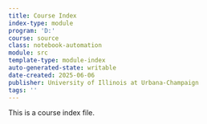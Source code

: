 ```yaml
---
title: Course Index
index-type: module
program: 'D:'
course: source
class: notebook-automation
module: src
template-type: module-index
auto-generated-state: writable
date-created: 2025-06-06
publisher: University of Illinois at Urbana-Champaign
tags: ''
---
```


This is a course index file.
